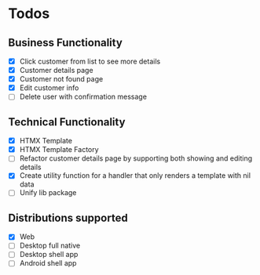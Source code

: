 # Todos

## Business Functionality
- [x] Click customer from list to see more details
- [x] Customer details page
- [x] Customer not found page
- [x] Edit customer info
- [ ] Delete user with confirmation message

## Technical Functionality
- [x] HTMX Template
- [x] HTMX Template Factory
- [ ] Refactor customer details page by supporting both showing and editing details
- [x] Create utility function for a handler that only renders a template with nil data
- [ ] Unify lib package

## Distributions supported
- [x] Web
- [ ] Desktop full native
- [ ] Desktop shell app
- [ ] Android shell app
